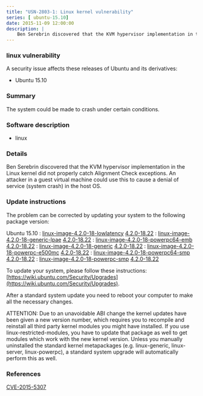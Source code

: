 ```yaml
---
title: "USN-2803-1: Linux kernel vulnerability"
series: [ ubuntu-15.10]
date: 2015-11-09 12:00:00
description: |
    Ben Serebrin discovered that the KVM hypervisor implementation in the Linux kernel did not properly catch Alignment Check exceptions. An attacker in a guest virtual machine could use this to cause a denial of service (system crash) in the host OS. 
--- 
```

 
 


### linux vulnerability

A security issue affects these releases of Ubuntu and its derivatives:

* Ubuntu 15.10

### Summary

The system could be made to crash under certain conditions. 

### Software description

* linux 

### Details

Ben Serebrin discovered that the KVM hypervisor implementation in the Linux kernel did not properly catch Alignment Check exceptions. An attacker in a guest virtual machine could use this to cause a denial of service (system crash) in the host OS. 

### Update instructions

The problem can be corrected by updating your system to the following package version:

Ubuntu 15.10
 : [linux-image-4.2.0-18-lowlatency](https://launchpad.net/ubuntu/+source/linux) <span> [4.2.0-18.22](https://launchpad.net/ubuntu/+source/linux/4.2.0-18.22) </span> 
 : [linux-image-4.2.0-18-generic-lpae](https://launchpad.net/ubuntu/+source/linux) <span> [4.2.0-18.22](https://launchpad.net/ubuntu/+source/linux/4.2.0-18.22) </span> 
 : [linux-image-4.2.0-18-powerpc64-emb](https://launchpad.net/ubuntu/+source/linux) <span> [4.2.0-18.22](https://launchpad.net/ubuntu/+source/linux/4.2.0-18.22) </span> 
 : [linux-image-4.2.0-18-generic](https://launchpad.net/ubuntu/+source/linux) <span> [4.2.0-18.22](https://launchpad.net/ubuntu/+source/linux/4.2.0-18.22) </span> 
 : [linux-image-4.2.0-18-powerpc-e500mc](https://launchpad.net/ubuntu/+source/linux) <span> [4.2.0-18.22](https://launchpad.net/ubuntu/+source/linux/4.2.0-18.22) </span> 
 : [linux-image-4.2.0-18-powerpc64-smp](https://launchpad.net/ubuntu/+source/linux) <span> [4.2.0-18.22](https://launchpad.net/ubuntu/+source/linux/4.2.0-18.22) </span> 
 : [linux-image-4.2.0-18-powerpc-smp](https://launchpad.net/ubuntu/+source/linux) <span> [4.2.0-18.22](https://launchpad.net/ubuntu/+source/linux/4.2.0-18.22) </span> 

To update your system, please follow these instructions: [https://wiki.ubuntu.com/Security/Upgrades](https://wiki.ubuntu.com/Security/Upgrades).

After a standard system update you need to reboot your computer to make all the necessary changes.

ATTENTION: Due to an unavoidable ABI change the kernel updates have been given a new version number, which requires you to recompile and reinstall all third party kernel modules you might have installed. If you use linux-restricted-modules, you have to update that package as well to get modules which work with the new kernel version. Unless you manually uninstalled the standard kernel metapackages (e.g. linux-generic, linux-server, linux-powerpc), a standard system upgrade will automatically perform this as well. 

### References

 
 [CVE-2015-5307](http://people.ubuntu.com/~ubuntu-security/cve/CVE-2015-5307)
 

